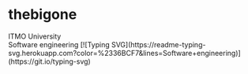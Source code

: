 <h1>thebigone</h1>
ITMO University<br>
Software engineering
[![Typing SVG](https://readme-typing-svg.herokuapp.com?color=%2336BCF7&lines=Software+engineering)](https://git.io/typing-svg)
